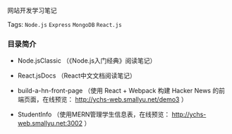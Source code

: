 
网站开发学习笔记

Tags: `Node.js` `Express` `MongoDB` `React.js`

### 目录简介

- Node.jsClassic （《Node.js入门经典》阅读笔记）

- React.jsDocs （React中文文档阅读笔记）

- build-a-hn-front-page （使用 React + Webpack 构建 Hacker News 的前端页面，在线预览： http://ychs-web.smallyu.net/demo3 ）

- StudentInfo （使用MERN管理学生信息表，在线预览： http://ychs-web.smallyu.net:3002 ）